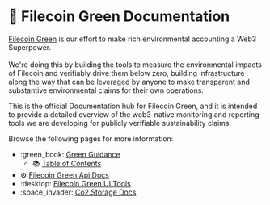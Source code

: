 # 📗 Filecoin Green Documentation

[Filecoin Green](https://green.filecoin.io/) is our effort to make rich environmental accounting a Web3 Superpower.\
\
We're doing this by building the tools to measure the environmental impacts of Filecoin and verifiably drive them below zero, building infrastructure along the way that can be leveraged by anyone to make transparent and substantive environmental claims for their own operations.

This is the official Documentation hub for Filecoin Green, and it is intended to provide a detailed overview of the web3-native monitoring and reporting tools we are developing for publicly verifiable sustainability claims.

Browse the following pages for more information:

* :green\_book: [Green Guidance](storage-providers-green-guidance/README.md)
  * :books: [Table of Contents](SUMMARY.md)
* :gear: [Filecoin Green Api Docs](filecoin-green-api-docs/)
* :desktop: [Filecoin Green UI Tools](filecoin-green-ui-tools/)
* :space\_invader: [Co2.Storage Docs](https://filecoin-green.gitbook.io/filecoin-green-documentation/co2.storage-docs)
